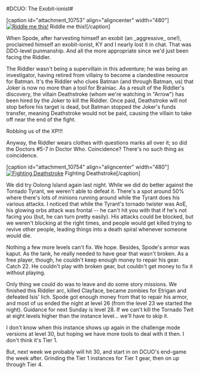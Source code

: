 #DCUO: The Exobit-ionist#

[caption id="attachment\_10753" align="aligncenter" width="480"][![Riddle me this!](http://westkarana.com/wp-content/uploads/2013/03/DCGame-2013-03-03-23-05-44-13-480x300.jpg)](http://westkarana.com/wp-content/uploads/2013/03/DCGame-2013-03-03-23-05-44-13.jpg) Riddle me this![/caption]

When Spode, after harvesting himself an exobit (an \_aggressive\_ one!), proclaimed himself an exobit-ionist, KY and I nearly lost it in chat. That was DDO-level punmanship. And all the more appropriate since we'd just been facing the Riddler.

The Riddler wasn't being a supervillain in this adventure; he was being an investigator, having retired from villainy to become a clandestine resource for Batman. It's the Riddler who clues Batman (and through Batman, us) that Joker is now no more than a tool for Brainiac. As a result of the Riddler's discovery, the villain Deathstroke (whom we're watching in "Arrow") has been hired by the Joker to kill the Riddler. Once paid, Deathstroke will not stop before his target is dead, but Batman stopped the Joker's funds transfer, meaning Deathstroke would not be paid, causing the villain to take off near the end of the fight.

Robbing us of the XP!!!

Anyway, the Riddler wears clothes with questions marks all over it; so did the Doctors #5-7 in Doctor Who. Coincidence? There's no such thing as coincidence.

[caption id="attachment\_10754" align="aligncenter" width="480"][![Fighting Deathstroke](http://westkarana.com/wp-content/uploads/2013/03/MPYR0101_DESIGNERDATA-PC-03-23.06.430-480x342.jpg)](http://westkarana.com/wp-content/uploads/2013/03/MPYR0101_DESIGNERDATA-PC-03-23.06.430.jpg) Fighting Deathstroke[/caption]

We did try Oolong Island again last night. While we did do better against the Tornado Tyrant, we weren't able to defeat it. There's a spot around 50% where there's lots of minions running around while the Tyrant does his various attacks. I noticed that while the Tyrant's tornado twister was AoE, his glowing orbs attack was frontal -- he can't hit you with that if he's not facing you (but, he can turn pretty easily). His attacks could be blocked, but we weren't blocking at the right times, and people would get killed trying to revive other people, leading things into a death spiral whenever someone would die.

Nothing a few more levels can't fix. We hope. Besides, Spode's armor was kaput. As the tank, he really needed to have gear that wasn't broken. As a free player, though, he couldn't keep enough money to repair his gear. Catch 22. He couldn't play with broken gear, but couldn't get money to fix it without playing.

Only thing we could do was to leave and do some story missions. We finished this Riddler arc, killed Clayface, became zombies for Etrigan and defeated Isis' lich. Spode got enough money from that to repair his armor, and most of us ended the night at level 26 (from the level 23 we started the night). Guidance for next Sunday is level 28. If we can't kill the Tornado Twit at eight levels higher than the instance level... we'll have to skip it.

I don't know when this instance shows up again in the challenge mode versions at level 30, but hoping we have more tools to deal with it then. I don't think it's Tier 1.

But, next week we probably will hit 30, and start in on DCUO's end-game the week after. Grinding the Tier 1 instances for Tier 1 gear, then on up through Tier 4.
